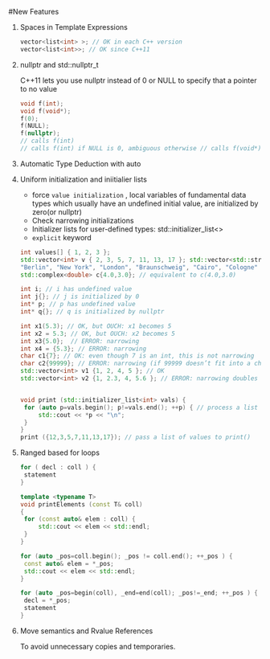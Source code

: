 #New Features

1. Spaces in Template Expressions

   ```c++
   vector<list<int> >; // OK in each C++ version
   vector<list<int>>; // OK since C++11
   ```

2. nullptr and std::nullptr_t

   C++11 lets you use nullptr instead of 0 or NULL to specify that a pointer to no value

   ```c++
   void f(int);
   void f(void*);
   f(0);
   f(NULL);
   f(nullptr);
   // calls f(int)
   // calls f(int) if NULL is 0, ambiguous otherwise // calls f(void*)
   ```

3. Automatic Type Deduction with auto

4. Uniform initialization and iniitialier lists

   + force `value initialization` , local variables of fundamental data types which usually have an undefined initial value, are initialized by zero(or nullptr)
   + Check narrowing initializations
   + Initializer lists for user-defined types: std::initializer_list<>
   + `explicit` keyword

   ```c++
   int values[] { 1, 2, 3 };
   std::vector<int> v { 2, 3, 5, 7, 11, 13, 17 }; std::vector<std::string> cities {
   "Berlin", "New York", "London", "Braunschweig", "Cairo", "Cologne" };
   std::complex<double> c{4.0,3.0}; // equivalent to c(4.0,3.0)
   
   int i; // i has undefined value
   int j{}; // j is initialized by 0
   int* p; // p has undefined value
   int* q{}; // q is initialized by nullptr
   
   int x1(5.3); // OK, but OUCH: x1 becomes 5
   int x2 = 5.3; // OK, but OUCH: x2 becomes 5 
   int x3{5.0};  // ERROR: narrowing
   int x4 = {5.3}; // ERROR: narrowing
   char c1{7}; // OK: even though 7 is an int, this is not narrowing
   char c2{99999}; // ERROR: narrowing (if 99999 doesn’t fit into a char)
   std::vector<int> v1 {1, 2, 4, 5 }; // OK
   std::vector<int> v2 {1, 2.3, 4, 5.6 }; // ERROR: narrowing doubles to ints
   
   
   void print (std::initializer_list<int> vals) {
   	for (auto p=vals.begin(); p!=vals.end(); ++p) { // process a list of values
     	std::cout << *p << "\n";
   	} 
   } 
   print ({12,3,5,7,11,13,17}); // pass a list of values to print()
   
   ```

5. Ranged based for loops

   ```c++
   for ( decl : coll ) { 
   	statement
   }
   
   template <typename T>
   void printElements (const T& coll)
   {
   	for (const auto& elem : coll) {
   		std::cout << elem << std::endl;
   	} 
   }
   
   for (auto _pos=coll.begin(); _pos != coll.end(); ++_pos ) {
   	const auto& elem = *_pos;
   	std::cout << elem << std::endl;
   }
   
   for (auto _pos=begin(coll), _end=end(coll); _pos!=_end; ++_pos ) {
   	decl = *_pos;
   	statement
   }
   
   ```

6. Move semantics and Rvalue References

    To avoid unnecessary copies and temporaries.

   

   


